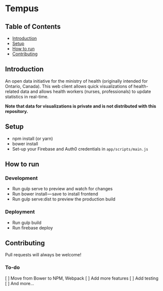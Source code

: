 # Tempus

## Table of Contents

- [Introduction](#introduction)
- [Setup](#setup)
- [How to run](#how-to-run)
- [Contributing](#contributing)

## Introduction

An open data initiative for the ministry of health (originally intended for Ontario, Canada). This web client allows quick visualizations of health-related data and allows health workers (nurses, professionals) to update statistics in real-time.

**Note that data for visualizations is private and is not distributed with this repository.**

## Setup
- npm install (or yarn)
- bower install
- Set-up your Firebase and Auth0 credentials in `app/scripts/main.js`

## How to run

### Development
- Run gulp serve to preview and watch for changes
- Run bower install — save <package> to install frontend 
- Run gulp serve:dist to preview the production build

### Deployment
- Run gulp build
- Run firebase deploy

## Contributing

Pull requests will always be welcome!

### To-do

[ ] Move from Bower to NPM, Webpack
[ ] Add more features
[ ] Add testing
[ ] And more...
